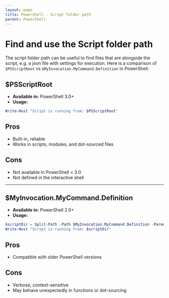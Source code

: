 ```yaml
---
layout: page
title: PowerShell - Script folder path
parent: PowerShell
---
```


# Find and use the Script folder path

The script folder path can be useful to find files that are alongside the script, e.g. a json file with settings for execution. Here is a comparison of `$PSScriptRoot` vs `$MyInvocation.MyCommand.Definition` in PowerShell:

## $PSScriptRoot
- **Available in:** PowerShell 3.0+
- **Usage:**
```powershell
Write-Host "Script is running from: $PSScriptRoot"
```

## Pros
- Built-in, reliable
- Works in scripts, modules, and dot-sourced files

## Cons
- Not available in PowerShell < 3.0
- Not defined in the interactive shell

---

## $MyInvocation.MyCommand.Definition
- **Available in:** PowerShell 2.0+
- **Usage:**
```powershell
$scriptDir = Split-Path -Path $MyInvocation.MyCommand.Definition -Parent
Write-Host "Script is running from: $scriptDir"
```

## Pros
- Compatible with older PowerShell versions

## Cons
- Verbose, context-sensitive
- May behave unexpectedly in functions or dot-sourcing
